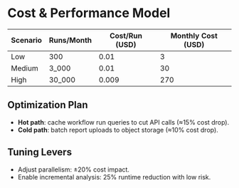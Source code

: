 # Cost & Performance Model

| Scenario | Runs/Month | Cost/Run (USD) | Monthly Cost (USD) |
|---------|------------|----------------|--------------------|
| Low     | 300        | 0.01           | 3                  |
| Medium  | 3_000      | 0.01           | 30                 |
| High    | 30_000     | 0.009          | 270                |

## Optimization Plan

- **Hot path**: cache workflow run queries to cut API calls (≈15% cost drop).
- **Cold path**: batch report uploads to object storage (≈10% cost drop).

## Tuning Levers

- Adjust parallelism: ±20% cost impact.
- Enable incremental analysis: 25% runtime reduction with low risk.
